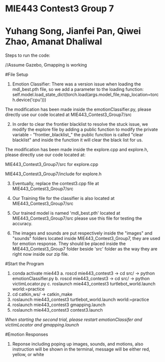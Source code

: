 # MIE443 Contest3 Group 7
# Yuhang Song, Jianfei Pan, Qiwei Zhao, Amanat Dhaliwal
Steps to run the code: 

//Assume Gazebo, Gmapping is working

#File Setup
1. Emotion Classifier:  There was a version issue when loading the mdl_best.pth file, so we add a parameter to the loading function:
 self.model.load_state_dict(torch.load(args.model_file,map_location=torch.device('cpu')))

The modification has been made inside the emotionClassifier.py, please directly use our code located at MIE443_Contest3_Group7/src

2. In order to clear the frontier blacklist to resolve the stuck issue, we modify the explore file by adding a public function to modify the private variable - "frontier_blacklist_" the public function is called "clear blacklist" and inside the function it will clear the black list for us.

The modification has been made inside the explore.cpp and explore.h, please directly use our code located at:

MIE443_Contest3_Group7/src for explore.cpp

MIE443_Contest3_Group7/include for explore.h

3. Eventually, replace the contest3.cpp file at MIE443_Contest3_Group7/src

4. Our Training file for the classifier is also located at MIE443_Contest3_Group7/src

5. Our trained model is named 'mdl_best.pth' located at MIE443_Contest3_Group7/src please use this file for testing the accuracy.

6. The images and sounds are put respectively inside the "images" and "sounds" folders located inside MIE443_Contest3_Group7, they are used for emotion response. They should be placed inside the MIE443_Contest3_Group7 folder beside 'src' folder as the way they are right now inside our zip file. 

#Start the Program

1. conda activate mie443
	a. roscd mie443_contest3 -> cd src/ -> python emotionClassifier.py 
 	b. roscd mie443_contest3 -> cd src/ -> python victimLocator.py 
	c. roslaunch mie443_contest3 turtlebot_world.launch world:=practice
2. cd catkin_ws/ -> catkin_make
3. roslaunch mie443_contest3 turtlebot_world.launch world:=practice
4. roslaunch mie443_contest3 gmapping.launch 
5. roslaunch mie443_contest3 contest3.launch

_When starting the second trial, please restart emotionClassifer and victimLocator and gmapping.launch_

#Emotion Responses
1. Reponse including poping up images, sounds, and motions, also instruction will be shown in the terminal, message will be either red, yellow, or white




